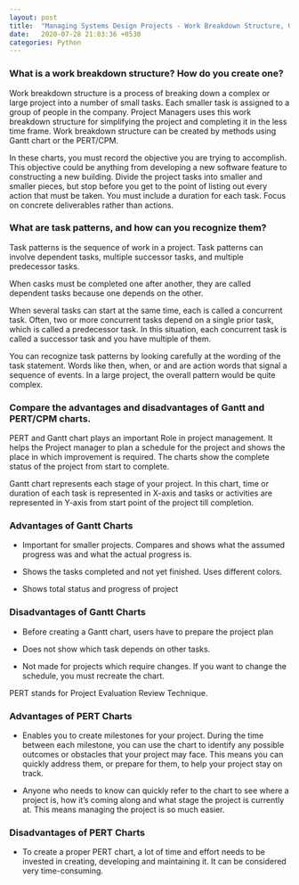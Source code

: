 ```yaml
---
layout: post
title:  "Managing Systems Design Projects - Work Breakdown Structure, Gantt and PERT/CPM charts"
date:   2020-07-28 21:03:36 +0530
categories: Python
---
```


### What is a work breakdown structure? How do you create one?

Work breakdown structure is a process of breaking down a complex or large project into a number of small tasks. Each smaller task is assigned to a group of people in the company. Project Managers uses this work breakdown structure for simplifying the project and completing it in the less time frame. Work breakdown structure can be created by methods using Gantt chart or the PERT/CPM.

In these charts, you must record the objective you are trying to accomplish. This objective could be anything from developing a new software feature to constructing a new building. Divide the project tasks into smaller and smaller pieces, but stop before you get to the point of listing out every action that must be taken. You must include a duration for each task. Focus on concrete deliverables rather than actions.

### What are task patterns, and how can you recognize them?

Task patterns is the sequence of work in a project. Task patterns can involve dependent tasks, multiple successor tasks, and multiple predecessor tasks.

When casks must be completed one after another, they are called dependent tasks because one depends on the other.

When several tasks can start at the same time, each is called a concurrent task. Often, two or more concurrent tasks depend on a single prior task, which is called a predecessor task. In this situation, each concurrent task is called a successor task and you have multiple of them.

You can recognize task patterns by looking carefully at the wording of the task statement. Words like then, when, or and are action words that signal a sequence of events. In a large project, the overall pattern would be quite complex.

### Compare the advantages and disadvantages of Gantt and PERT/CPM charts.

PERT and Gantt chart plays an important Role in project management. It helps the Project manager to plan a schedule for the project and shows the place in which improvement is required. The charts show the complete status of the project from start to complete.

Gantt chart represents each stage of your project. In this chart, time or duration of each task is represented in X-axis and tasks or activities are represented in Y-axis from start point of the project till completion.

### Advantages of Gantt Charts

-   Important for smaller projects. Compares and shows what the assumed progress was and what the actual progress is.
    
-   Shows the tasks completed and not yet finished. Uses different colors.
    
-   Shows total status and progress of project
    

### Disadvantages of Gantt Charts

-   Before creating a Gantt chart, users have to prepare the project plan
    
-   Does not show which task depends on other tasks.
    
-   Not made for projects which require changes. If you want to change the schedule, you must recreate the chart.
    

PERT stands for Project Evaluation Review Technique.

### Advantages of PERT Charts

-   Enables you to create milestones for your project. During the time between each milestone, you can use the chart to identify any possible outcomes or obstacles that your project may face. This means you can quickly address them, or prepare for them, to help your project stay on track.
    
-   Anyone who needs to know can quickly refer to the chart to see where a project is, how it’s coming along and what stage the project is currently at. This means managing the project is so much easier.
    

### Disadvantages of PERT Charts

-   To create a proper PERT chart, a lot of time and effort needs to be invested in creating, developing and maintaining it. It can be considered very time-consuming.